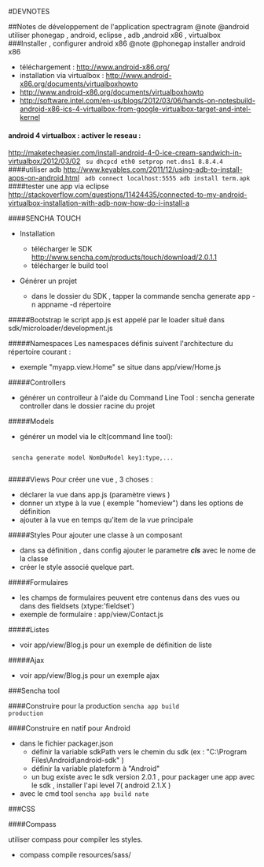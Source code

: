 #DEVNOTES

##Notes de développement de l'application spectragram
@note  @android utiliser phonegap , android, eclipse , adb ,android x86 , virtualbox 
###Installer , configurer android x86
@note @phonegap installer android x86
+ téléchargement : http://www.android-x86.org/
+ installation via virtualbox :
  http://www.android-x86.org/documents/virtualboxhowto
+ http://www.android-x86.org/documents/virtualboxhowto
+ http://software.intel.com/en-us/blogs/2012/03/06/hands-on-notesbuild-android-x86-ics-4-virtualbox-from-google-virtualbox-target-and-intel-kernel

#### android 4 virtualbox : activer le reseau :
http://maketecheasier.com/install-android-4-0-ice-cream-sandwich-in-virtualbox/2012/03/02
<code>
su
dhcpcd eth0
setprop net.dns1 8.8.4.4
</code>
####utiliser adb
http://www.keyables.com/2011/12/using-adb-to-install-apps-on-android.html
<code>
adb connect localhost:5555
adb install term.apk
</code>
####tester une app via eclipse
http://stackoverflow.com/questions/11424435/connected-to-my-android-virtualbox-installation-with-adb-now-how-do-i-install-a

####SENCHA TOUCH
+ Installation
  + télécharger le SDK http://www.sencha.com/products/touch/download/2.0.1.1
  + télécharger le build tool

+ Générer un projet
  + dans le dossier du SDK , tapper la commande
  sencha generate app -n appname -d répertoire

#####Bootstrap
le script app.js est appelé par le loader situé dans sdk/microloader/development.js

#####Namespaces
Les namespaces définis suivent l'architecture du répertoire courant :
+ exemple "myapp.view.Home" se situe dans app/view/Home.js

#####Controllers
+ générer un controlleur à l'aide du Command Line Tool : 
  sencha generate controller <NomDuController>
  dans le dossier racine du projet

#####Models
+ générer un model via le clt(command line tool):<br/>
 <code>
 sencha generate model NomDuModel key1:type,...
 </code>

#####Views
Pour créer une vue , 3 choses : 
+ déclarer la vue dans app.js
(paramètre views )
+ donner un xtype à la vue ( exemple "homeview") dans les options de définition
+ ajouter à la vue en temps qu'item de la vue principale

#####Styles
Pour ajouter une classe à un composant
+ dans sa définition , dans config ajouter le parametre ***cls*** avec le nome de la classe
+ créer le style associé quelque part.

#####Formulaires
+ les champs de formulaires peuvent etre contenus dans des vues ou dans des fieldsets (xtype:'fieldset')
+ exemple de formulaire : app/view/Contact.js

#####Listes 
+ voir app/view/Blog.js pour un exemple de définition de liste

#####Ajax
+ voir app/view/Blog.js pour un exemple ajax

###Sencha tool

####Construire pour la production 
<code>sencha app build production</code>

####Construire en natif pour Android
+ dans le fichier packager.json
  + définir la variable sdkPath vers le chemin du sdk (ex : "C:\\Program Files\\Android\\android-sdk" )
  + définir la variable plateform à "Android"
  + un bug existe avec le sdk version 2.0.1 , pour packager une app avec le sdk , installer l'api level 7( android 2.1.X )
+ avec le cmd tool
  <code>sencha app build nate</code>

###CSS

####Compass

utiliser compass pour compiler les styles.
+ compass compile resources/sass/


